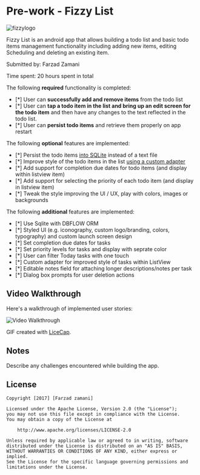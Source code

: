 # Pre-work - Fizzy List
![fizzylogo](https://cloud.githubusercontent.com/assets/4177299/23328015/3a586674-facd-11e6-8f72-fdcc8c1d3696.png)


Fizzy List is an android app that allows building a todo list and basic todo items management functionality including adding new items, editing Scheduling and deleting an existing item.

Submitted by: Farzad Zamani

Time spent: 20 hours spent in total

The following **required** functionality is completed:

* [*] User can **successfully add and remove items** from the todo list
* [*] User can **tap a todo item in the list and bring up an edit screen for the todo item** and then have any changes to the text reflected in the todo list.
* [*] User can **persist todo items** and retrieve them properly on app restart

The following **optional** features are implemented:

* [*] Persist the todo items [into SQLite](http://guides.codepath.com/android/Persisting-Data-to-the-Device#sqlite) instead of a text file
* [*] Improve style of the todo items in the list [using a custom adapter](http://guides.codepath.com/android/Using-an-ArrayAdapter-with-ListView)
* [*] Add support for completion due dates for todo items (and display within listview item)
* [*] Add support for selecting the priority of each todo item (and display in listview item)
* [*] Tweak the style improving the UI / UX, play with colors, images or backgrounds

The following **additional** features are implemented:

* [*] Use Sqlite with DBFLOW ORM
* [*] Styled UI (e.g. iconography, custom logo/branding, colors, typography) and custom launch screen design
* [*] Set completion due dates for tasks
* [*] Set priority levels for tasks and display with seprate color
* [*] User can filter Today tasks with one touch
* [*] Custom adapter for improved style of tasks within ListView
* [*] Editable notes field for attaching longer descriptions/notes per task
* [*] Dialog box prompts for user  deletion actions

## Video Walkthrough 

Here's a walkthrough of implemented user stories:

<img src='http://i.imgur.com/link/to/your/gif/file.gif' title='Video Walkthrough' width='' alt='Video Walkthrough' />

GIF created with [LiceCap](http://www.cockos.com/licecap/).

## Notes

Describe any challenges encountered while building the app.

## License

    Copyright [2017] [Farzad zamani]

    Licensed under the Apache License, Version 2.0 (the "License");
    you may not use this file except in compliance with the License.
    You may obtain a copy of the License at

        http://www.apache.org/licenses/LICENSE-2.0

    Unless required by applicable law or agreed to in writing, software
    distributed under the License is distributed on an "AS IS" BASIS,
    WITHOUT WARRANTIES OR CONDITIONS OF ANY KIND, either express or implied.
    See the License for the specific language governing permissions and
    limitations under the License.
